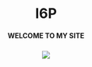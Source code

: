 <h1 align="center">I6P</h1>
<h4 align="center">WELCOME TO MY SITE</h4>

###

<div align="center">
  <img src="https://profile-counter.glitch.me/ii6p/count.svg?"  />
</div>

###
